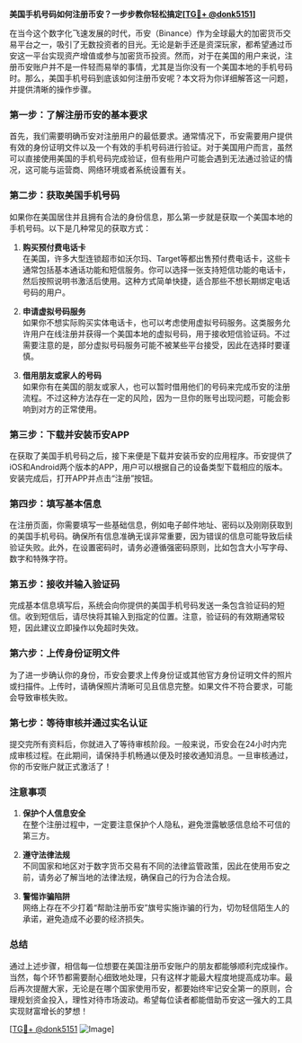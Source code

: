 **美国手机号码如何注册币安？一步步教你轻松搞定[[TG💪+ @donk5151](https://t.me/s/donk5151)]**

在当今这个数字化飞速发展的时代，币安（Binance）作为全球最大的加密货币交易平台之一，吸引了无数投资者的目光。无论是新手还是资深玩家，都希望通过币安这一平台实现资产增值或参与加密货币投资。然而，对于在美国的用户来说，注册币安账户并不是一件轻而易举的事情，尤其是当你没有一个美国本地的手机号码时。那么，美国手机号码到底该如何注册币安呢？本文将为你详细解答这一问题，并提供清晰的操作步骤。

### 第一步：了解注册币安的基本要求

首先，我们需要明确币安对注册用户的最低要求。通常情况下，币安需要用户提供有效的身份证明文件以及一个有效的手机号码进行验证。对于美国用户而言，虽然可以直接使用美国的手机号码完成验证，但有些用户可能会遇到无法通过验证的情况，这可能与运营商、网络环境或者系统设置有关。

### 第二步：获取美国手机号码

如果你在美国居住并且拥有合法的身份信息，那么第一步就是获取一个美国本地的手机号码。以下是几种常见的获取方式：

1. **购买预付费电话卡**  
   在美国，许多大型连锁超市如沃尔玛、Target等都出售预付费电话卡，这些卡通常包括基本通话功能和短信服务。你可以选择一张支持短信功能的电话卡，然后按照说明书激活后使用。这种方式简单快捷，适合那些不想长期绑定电话号码的用户。

2. **申请虚拟号码服务**  
   如果你不想实际购买实体电话卡，也可以考虑使用虚拟号码服务。这类服务允许用户在线注册并获得一个美国本地的虚拟号码，用于接收短信验证码。不过需要注意的是，部分虚拟号码服务可能不被某些平台接受，因此在选择时要谨慎。

3. **借用朋友或家人的号码**  
   如果你有在美国的朋友或家人，也可以暂时借用他们的号码来完成币安的注册流程。不过这种方法存在一定的风险，因为一旦你的账号出现问题，可能会影响到对方的正常使用。

### 第三步：下载并安装币安APP

在获取了美国手机号码之后，接下来便是下载并安装币安的应用程序。币安提供了iOS和Android两个版本的APP，用户可以根据自己的设备类型下载相应的版本。安装完成后，打开APP并点击“注册”按钮。

### 第四步：填写基本信息

在注册页面，你需要填写一些基础信息，例如电子邮件地址、密码以及刚刚获取到的美国手机号码。确保所有信息准确无误非常重要，因为错误的信息可能导致后续验证失败。此外，在设置密码时，请务必遵循强密码原则，比如包含大小写字母、数字和特殊字符。

### 第五步：接收并输入验证码

完成基本信息填写后，系统会向你提供的美国手机号码发送一条包含验证码的短信。收到短信后，请尽快将其输入到指定的位置。注意，验证码的有效期通常较短，因此建议立即操作以免超时失效。

### 第六步：上传身份证明文件

为了进一步确认你的身份，币安会要求上传身份证或其他官方身份证明文件的照片或扫描件。上传时，请确保照片清晰可见且信息完整。如果文件不符合要求，可能会导致审核失败。

### 第七步：等待审核并通过实名认证

提交完所有资料后，你就进入了等待审核阶段。一般来说，币安会在24小时内完成审核过程。在此期间，请保持手机畅通以便及时接收通知消息。一旦审核通过，你的币安账户就正式激活了！

### 注意事项

1. **保护个人信息安全**  
   在整个注册过程中，一定要注意保护个人隐私，避免泄露敏感信息给不可信的第三方。

2. **遵守法律法规**  
   不同国家和地区对于数字货币交易有不同的法律监管政策，因此在使用币安之前，请务必了解当地的法律法规，确保自己的行为合法合规。

3. **警惕诈骗陷阱**  
   网络上存在不少打着“帮助注册币安”旗号实施诈骗的行为，切勿轻信陌生人的承诺，避免造成不必要的经济损失。

### 总结

通过上述步骤，相信每一位想要在美国注册币安账户的朋友都能够顺利完成操作。当然，每个环节都需要耐心细致地处理，只有这样才能最大程度地提高成功率。最后再次提醒大家，无论是在哪个国家使用币安，都要始终牢记安全第一的原则，合理规划资金投入，理性对待市场波动。希望每位读者都能借助币安这一强大的工具实现财富增长的梦想！

[[TG💪+ @donk5151](https://t.me/s/donk5151) ![Image](https://i.postimg.cc/rwNCRYN7/Snipaste-2025-04-30-17-27-05.png)]